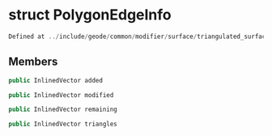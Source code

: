 # struct PolygonEdgeInfo

```cpp
Defined at ../include/geode/common/modifier/surface/triangulated_surface_modifier.h#33
```

## Members

```cpp
public InlinedVector added

```

```cpp
public InlinedVector modified

```

```cpp
public InlinedVector remaining

```

```cpp
public InlinedVector triangles

```



